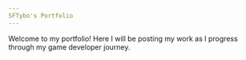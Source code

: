```yaml
---
SFTybo's Portfolio
---
```


Welcome to my portfolio! Here I will be posting my work as I progress through my game developer journey.
